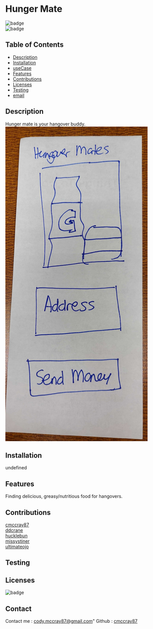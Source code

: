 
# Hunger Mate

![badge](https://img.shields.io/github/languages/top/cmccray87/undefined)
<br> 
![badge](https://img.shields.io/github/languages/count/cmccray87/undefined)
<br>

## Table of Contents

- [Description](#description)
- [Installation](#installation)
- [useCase](#useCase)
- [Features](#features)
- [Contributions](#contributions)
- [Licenses](#licenses)
- [Testing](#testing)
- [email](#email)

## Description

Hunger mate is your hangover buddy.
<br>
<img src="./assets/images/wireframe.PNG">

## Installation
undefined
<br>

## Features
Finding delicious, greasy/nutritious food for hangovers.
<br>

## Contributions
[cmccray87](https://github.com/cmccray87)<br/>
[ddcrane](https://github.com/ddcrane)<br/>
[hucklebun](https://github.com/HuckleBun)<br/>
[missystiner](https://github.com/missystiner)<br/>
[ultimateojo](https://github.com/ultimateojo)<br/>

## Testing

## Licenses
![badge](https://img.shields.io/badge/license-undefined-important)

## Contact
Contact me : <a href="mailto:cody.mccray87@gmail.com">cody.mccray87@gmail.com</a>"
Github : <a href="https://github.com/cmccray87">cmccray87</a>
